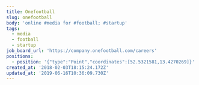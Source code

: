 ```yaml
---
title: Onefootball
slug: onefootball
body: 'online #media for #football; #startup'
tags:
  - media
  - football
  - startup
job_board_url: 'https://company.onefootball.com/careers'
positions:
  - position: '{"type":"Point","coordinates":[52.5321581,13.4270269]}'
created_at: '2018-02-03T18:15:24.172Z'
updated_at: '2019-06-16T10:36:09.730Z'
---
```


